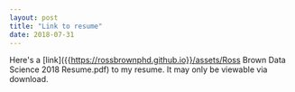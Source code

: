 ```yaml
---
layout: post
title: "Link to resume"
date: 2018-07-31
---
```


Here's a 
[link]({{https://rossbrownphd.github.io}}/assets/Ross Brown Data Science 2018 Resume.pdf)
to my resume. It may only be viewable via download.
